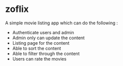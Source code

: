 <h1>zoflix</h1>

<p>A simple movie listing app which can do the following : </p>
<ul>
  <li>Authenticate users and admin</li>
  <li>Admin only can update the content</li>
  <li>Listing page for the content</li>
  <li>Able to sort the content</li>
  <li>Able to filter through the content</li>
  <li>Users can rate the movies</li>
<ul>

